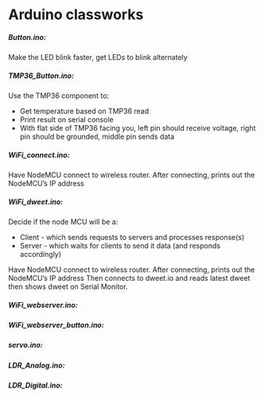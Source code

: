 # Arduino classworks

##### Button.ino:
Make the LED blink faster, get LEDs to blink alternately 

##### TMP36_Button.ino:
Use the TMP36 component to: 
- Get temperature based on TMP36 read
- Print result on serial console 
- With flat side of TMP36 facing you, left pin should receive voltage, right pin should be grounded, middle pin sends data

##### WiFi_connect.ino:
Have NodeMCU connect to wireless router. After connecting, prints out the NodeMCU’s IP address 

##### WiFi_dweet.ino:
Decide if the node MCU will be a:
- Client - which sends requests to servers and processes response(s)
- Server - which waits for clients to send it data (and responds accordingly)

Have NodeMCU connect to wireless router. After connecting, prints out the NodeMCU’s IP address 
Then connects to dweet.io and reads latest dweet then shows dweet on Serial Monitor.

##### WiFi_webserver.ino:

##### WiFi_webserver_button.ino:

##### servo.ino:

##### LDR_Analog.ino:	

##### LDR_Digital.ino:

